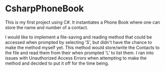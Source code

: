 # CsharpPhoneBook
This is my first project using C#. It instantiates a Phone Book where one can store the name and number of a contact. 

I would like to implement a file-saving and reading method that could be accessed when prompted by selecting 'S', but didn't have the chance to make the method myself yet. This method would store/write the Contacts to the file and read them from their when prompted 'L' to list them. I ran into issues with Unauthorized Access Errors when attempting to make the method and decided to put it off for the time being.
